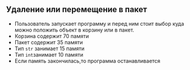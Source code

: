 <h2>Удаление или перемещение в пакет</h2>

* Пользователь запускает программу и перед ним стоит выбор куда можно положить объект в корзину или в пакет.
* Корзина содержит 70 памяти
* Пакет содержит 35 памяти
* Тип `str` занимает 15 памяти
* Тип `int`занимает 10 памяти
* Если память закончилась,то программа останавливается
